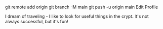 git remote add origin 
git branch -M main
git push -u origin main
Edit Profile

I dream of traveling - I like to look for useful things in the crypt. It's not always successful, but it's fun!
